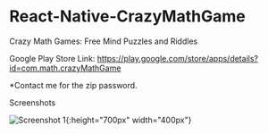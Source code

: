 # React-Native-CrazyMathGame
Crazy Math Games: Free Mind Puzzles and Riddles

Google Play Store Link:
https://play.google.com/store/apps/details?id=com.math.crazyMathGame

*Contact me for the zip password.

Screenshots

![Screenshot 1](https://github.com/thgeorge-se/React-Native-CrazyMathGame/blob/master/Screenshots/Screenshot%201.png){:height="700px" width="400px"}
